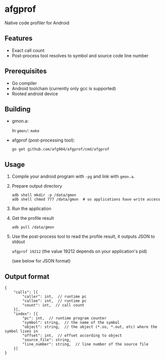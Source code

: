 afgprof
=======

Native code profiler for Android

Features
--------

* Exact call count
* Post-process tool resolves to symbol and source code line number

Prerequisites
-------------

* Go compiler
* Android toolchain (currently only gcc is supported)
* Rooted android device

Building
--------

*   gmon.a:

    In `gmon/`: `make`

*   afgprof (post-processing tool):

    `go get github.com/afg984/afgprof/cmd/afgprof`

Usage
-----

1.  Compile your android program with `-pg` and link with `gmon.a`.

2.  Prepare output directory

    ```
    adb shell mkdir -p /data/gmon
    adb shell chmod 777 /data/gmon  # so applications have write access
    ```

3.  Run the application

4.  Get the profile result

    `adb pull /data/gmon`

5.  Use the post-process tool to read the profile result, it outputs JSON to stdout

    `afgprof 19212` (the value 19212 depends on your application's pid)

    (see below for JSON format)


Output format
-------------

```
{
    "calls": [{
        "caller": int,  // runtime pc
        "callee": int,  // runtime pc
        "count": int,  // call count
    }],
    "index": [{
        "pc": int,  // runtime program counter
        "symbol": string,  // the name of the symbol
        "object": string,  // the object (*.so, *.out, etc) where the symbol lives in
        "offset": int,  // offset according to object
        "source_file": string,
        "line_number": string,  // line number of the source file
    }]
}
```

